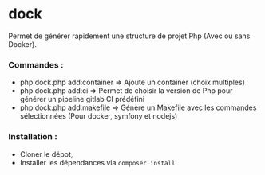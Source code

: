 # dock

Permet de générer rapidement une structure de projet Php (Avec ou sans Docker).

### Commandes : 
- php dock.php add:container => Ajoute un container (choix multiples)
- php dock.php add:ci        => Permet de choisir la version de Php pour générer un pipeline gitlab CI prédéfini
- php dock.php add:makefile  => Génère un Makefile avec les commandes sélectionnées (Pour docker, symfony et nodejs)


### Installation : 
 - Cloner le dépot,
 - Installer les dépendances via `composer install`
